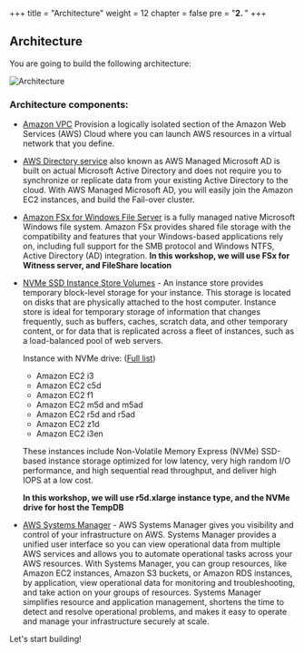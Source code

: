 +++
title = "Architecture"
weight = 12
chapter = false
pre = "<b>2. </b>"
+++


## Architecture

You are going to build the following architecture:

![Architecture](/images/screenshots/Architecture/mssql-draw-workshop-Page-1.png?classes=border,shadow)

### Architecture components:

+ [Amazon VPC](https://aws.amazon.com/vpc/) Provision a logically isolated section of the Amazon Web Services (AWS) Cloud where you can launch AWS resources in a virtual network that you define.

+ [AWS Directory service](https://aws.amazon.com/directoryservice/) also known as AWS Managed Microsoft AD is built on actual Microsoft Active Directory and does not require you to synchronize or replicate data from your existing Active Directory to the cloud. With AWS Managed Microsoft AD, you will easily join the Amazon EC2 instances, and build the Fail-over cluster.

+ [Amazon FSx for Windows File Server](https://aws.amazon.com/fsx/windows/) is a fully managed native Microsoft Windows file system. Amazon FSx provides shared file storage with the compatibility and features that your Windows-based applications rely on, including full support for the SMB protocol and Windows NTFS, Active Directory (AD) integration. **In this workshop, we will use FSx for Witness server, and FileShare location**

+ [NVMe SSD Instance Store Volumes](https://docs.aws.amazon.com/AWSEC2/latest/UserGuide/ssd-instance-store.html) - An instance store provides temporary block-level storage for your instance. This storage is located on disks that are physically attached to the host computer. Instance store is ideal for temporary storage of information that changes frequently, such as buffers, caches, scratch data, and other temporary content, or for data that is replicated across a fleet of instances, such as a load-balanced pool of web servers.

    Instance with NVMe drive: ([Full list](https://docs.aws.amazon.com/AWSEC2/latest/UserGuide/InstanceStorage.html))

    - Amazon EC2 i3
    - Amazon EC2 c5d
    - Amazon EC2 f1
    - Amazon EC2 m5d and m5ad
    - Amazon EC2 r5d and r5ad
    - Amazon EC2 z1d
    - Amazon EC2 i3en
    
    These instances include Non-Volatile Memory Express (NVMe) SSD-based instance storage optimized for low latency, very high random I/O performance, and high sequential read throughput, and deliver high IOPS at a low cost. 
    
    **In this workshop, we will use r5d.xlarge instance type, and the NVMe drive for host the TempDB**

+ [AWS Systems Manager](https://aws.amazon.com/systems-manager/) - AWS Systems Manager gives you visibility and control of your infrastructure on AWS. Systems Manager provides a unified user interface so you can view operational data from multiple AWS services and allows you to automate operational tasks across your AWS resources. With Systems Manager, you can group resources, like Amazon EC2 instances, Amazon S3 buckets, or Amazon RDS instances, by application, view operational data for monitoring and troubleshooting, and take action on your groups of resources. Systems Manager simplifies resource and application management, shortens the time to detect and resolve operational problems, and makes it easy to operate and manage your infrastructure securely at scale.


Let's start building!
